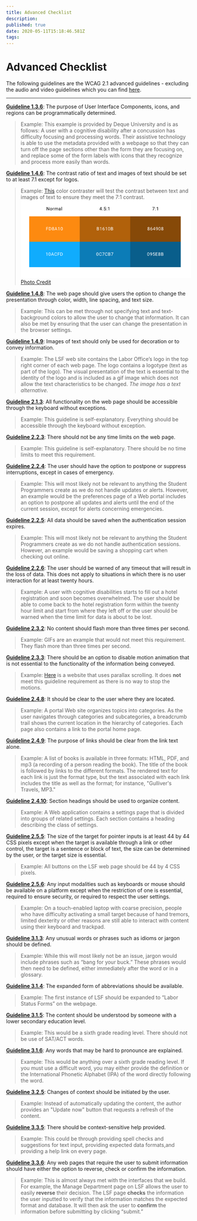```yaml
---
title: Advanced Checklist
description: 
published: true
date: 2020-05-11T15:18:46.581Z
tags: 
---
```


# Advanced Checklist
The following guidelines are the WCAG 2.1 advanced guidelines - excluding the audio and video guidelines which you can find [here](http://172.31.2.178/en/accessibility/Audio&Video).


---

**[Guideline 1.3.6](https://www.w3.org/WAI/WCAG21/quickref/?currentsidebar=%23col_overview&showtechniques=222#identify-purpose)**: The purpose of User Interface Components, icons, and regions can be programmatically determined.
> Example: This example is provided by Deque University and is as follows: A user with a cognitive disability after a concussion has difficulty focusing and processing words. Their assistive technology is able to use the metadata provided with a webpage so that they can turn off the page sections other than the form they are focusing on, and replace some of the form labels with icons that they recognize and process more easily than words.

**[Guideline 1.4.6](https://www.w3.org/WAI/WCAG21/quickref/?currentsidebar=%23col_overview&showtechniques=222#contrast-enhanced)**: The contrast ratio of text and images of text should be set to at least 7.1 except for logos.
> Example:  [This](https://developer.paciellogroup.com/resources/contrastanalyser/) color contraster will test the contrast between text and images of text to ensure they meet the 7:1 contrast.
![colorcontrast.png](/colorcontrast.png)
[Photo Credit](https://miro.medium.com/max/673/1*-LTzorP9ozKGowIW7sPS7w.png)

**[Guideline 1.4.8](https://www.w3.org/WAI/WCAG21/quickref/?currentsidebar=%23col_overview&showtechniques=222#visual-presentation)**: The web page should give users the option to change the presentation through color, width, line spacing, and text size.
> Example: This can be met through not specifying text and text-background colors to allow the user to change that information. It can also be met by ensuring that the user can change the presentation in the browser settings.

**[Guideline 1.4.9](https://www.w3.org/WAI/WCAG21/quickref/?currentsidebar=%23col_overview&showtechniques=222#images-of-text-no-exception)**: Images of text should only be used for decoration or to convey information.
> Example: The LSF web site contains the Labor Office’s logo in the top right corner of each web page. The logo contains a logotype (text as part of the logo). The visual presentation of the text is essential to the identity of the logo and is included as a gif image which does not allow the text characteristics to be changed. *The image has a text alternative.*

**[Guideline 2.1.3](https://www.w3.org/WAI/WCAG21/quickref/?currentsidebar=%23col_overview&showtechniques=222#keyboard-no-exception)**: All functionality on the web page should be accessible through the keyboard without exceptions.
> Example: This guideline is self-explanatory. Everything should be accessible through the keyboard without exception.

**[Guideline 2.2.3](https://www.w3.org/WAI/WCAG21/quickref/?currentsidebar=%23col_overview&showtechniques=222#no-timing)**: There should not be any time limits on the web page.
> Example: This guideline is self-explanatory. There should be no time limits to meet this requirement.

**[Guideline 2.2.4](https://www.w3.org/WAI/WCAG21/quickref/?currentsidebar=%23col_overview&showtechniques=222#interruptions)**: The user should have the option to postpone or suppress interruptions, except in cases of emergency.
> Example: This will most likely not be relevant to anything the Student Programmers create as we do not handle updates or alerts. However, an example would be the preferences page of a Web portal includes an option to postpone all updates and alerts until the end of the current session, except for alerts concerning emergencies.

**[Guideline 2.2.5](https://www.w3.org/WAI/WCAG21/quickref/?currentsidebar=%23col_overview&showtechniques=222#re-authenticating)**: All data should be saved when the authentication session expires. 
> Example: This will most likely not be relevant to anything the Student Programmers create as we do not handle authentication sessions. However, an example would be saving a shopping cart when checking out online.

**[Guideline 2.2.6](https://www.w3.org/WAI/WCAG21/quickref/?currentsidebar=%23col_overview&showtechniques=222#timeouts)**: The user should be warned of any timeout that will result in the loss of data. This does not apply to situations in which there is no user interaction for at least twenty hours.
> Example: A user with cognitive disabilities starts to fill out a hotel registration and soon becomes overwhelmed. The user should be able to come back to the hotel registration form within the twenty hour limit and start from where they left off or the user should be warned when the time limit for data is about to be lost.

**[Guideline 2.3.2](https://www.w3.org/WAI/WCAG21/quickref/?currentsidebar=%23col_overview&showtechniques=222#three-flashes)**: No content should flash more than three times per second.
> Example: GIFs are an example that would not meet this requirement. They flash more than three times per second.

**[Guideline 2.3.3](https://www.w3.org/WAI/WCAG21/quickref/?currentsidebar=%23col_overview&showtechniques=222#animation-from-interactions)**: There should be an option to disable motion animation that is not essential to the functionality of the information being conveyed.
> Example: [Here](https://davideperozzi.com/) is a website that uses parallax scrolling. It does **not** meet this guideline requirement as there is no way to stop the motions.

**[Guideline 2.4.8](https://www.w3.org/WAI/WCAG21/quickref/?currentsidebar=%23col_overview&showtechniques=222#location)**: It should be clear to the user where they are located.
> Example: A portal Web site organizes topics into categories. As the user navigates through categories and subcategories, a breadcrumb trail shows the current location in the hierarchy of categories. Each page also contains a link to the portal home page.

**[Guideline 2.4.9](https://www.w3.org/WAI/WCAG21/quickref/?currentsidebar=%23col_overview&showtechniques=222#link-purpose-link-only)**: The purpose of links should be clear from the link text alone.
> Example: A list of books is available in three formats: HTML, PDF, and mp3 (a recording of a person reading the book). The title of the book is followed by links to the different formats. The rendered text for each link is just the format type, but the text associated with each link includes the title as well as the format; for instance, "Gulliver's Travels, MP3."

**[Guideline 2.4.10](https://www.w3.org/WAI/WCAG21/quickref/?currentsidebar=%23col_overview&showtechniques=222#section-headings)**: Section headings should be used to organize content.
> Example: A Web application contains a settings page that is divided into groups of related settings. Each section contains a heading describing the class of settings.

**[Guideline 2.5.5](https://www.w3.org/WAI/WCAG21/quickref/?currentsidebar=%23col_overview&showtechniques=222#target-size)**: The size of the target for pointer inputs is at least 44 by 44 CSS pixels except when the target is available through a link or other control, the target is a sentence or block of text, the size can be determined by the user, or the target size is essential. 
> Example: All buttons on the LSF web page should be 44 by 4 CSS pixels.

**[Guideline 2.5.6](https://www.w3.org/WAI/WCAG21/quickref/?currentsidebar=%23col_overview&showtechniques=222#concurrent-input-mechanisms)**: Any input modalities such as keyboards or mouse should be available on a platform except when the restriction of one is essential, required to ensure security, or required to respect the user settings.
> Example: On a touch-enabled laptop with coarse precision, people who have difficulty activating a small target because of hand tremors, limited dexterity or other reasons are still able to interact with content using their keyboard and trackpad.

**[Guideline 3.1.3](https://www.w3.org/WAI/WCAG21/quickref/?currentsidebar=%23col_overview&showtechniques=222#unusual-words)**: Any unusual words or phrases such as idioms or jargon should be defined.
> Example: While this will most likely not be an issue, jargon would include phrases such as “bang for your buck.” These phrases would then need to be defined, either immediately after the word or in a glossary.

**[Guideline 3.1.4](https://www.w3.org/WAI/WCAG21/quickref/?currentsidebar=%23col_overview&showtechniques=222#abbreviations)**: The expanded form of abbreviations should be available.
> Example: The first instance of LSF should be expanded to “Labor Status Forms” on the webpage.

**[Guideline 3.1.5](https://www.w3.org/WAI/WCAG21/quickref/?currentsidebar=%23col_overview&showtechniques=222#reading-level)**: The content should be understood by someone with a lower secondary education level.
> Example: This would be a sixth grade reading level. There should not be use of SAT/ACT words.

**[Guideline 3.1.6](https://www.w3.org/WAI/WCAG21/quickref/?currentsidebar=%23col_overview&showtechniques=222#pronunciation)**: Any words that may be hard to pronounce are explained.
> Example: This would be anything over a sixth grade reading level. If you must use a difficult word, you may either provide the definition or the International Phonetic Alphabet (IPA) of the word directly following the word.

**[Guideline 3.2.5](https://www.w3.org/WAI/WCAG21/quickref/?currentsidebar=%23col_overview&showtechniques=222#change-on-request)**: Changes of context should be initiated by the user.
> Example: Instead of automatically updating the content, the author provides an "Update now" button that requests a refresh of the content.

**[Guideline 3.3.5](https://www.w3.org/WAI/WCAG21/quickref/?currentsidebar=%23col_overview&showtechniques=222#help)**: There should be context-sensitive help provided.
> Example: This could be through providing spell checks and suggestions for text input, providing expected data formats,and providing a help link on every page.

**[Guideline 3.3.6](https://www.w3.org/WAI/WCAG21/quickref/?currentsidebar=%23col_overview&showtechniques=222#error-prevention-all)**: Any web pages that require the user to submit information should have either the option to reverse, check or confirm the information.
> Example: This is almost always met with the interfaces that we build. For example, the Manage Department page on LSF allows the user to easily **reverse** their decision. The LSF page **checks** the information the user inputted to verify that the information matches the expected format and database. It will then ask the user to **confirm** the information before submitting by clicking “submit.”